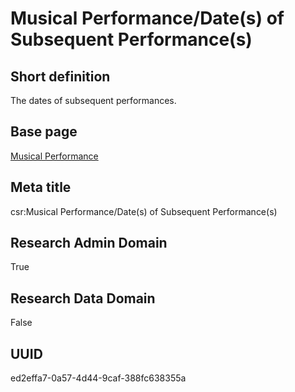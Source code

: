 # Musical Performance/Date(s) of Subsequent Performance(s)
## Short definition
The dates of subsequent performances.
## Base page
[Musical Performance](../../Objects/Musical%20Performance.md)
## Meta title
csr:Musical Performance/Date(s) of Subsequent Performance(s)
## Research Admin Domain
True
## Research Data Domain
False
## UUID
ed2effa7-0a57-4d44-9caf-388fc638355a
